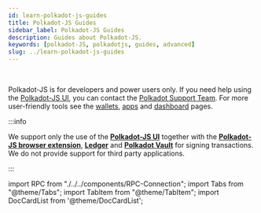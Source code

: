 ```yaml
---
id: learn-polkadot-js-guides
title: Polkadot-JS Guides
sidebar_label: Polkadot-JS Guides
description: Guides about Polkadot-JS.
keywords: [polkadot-JS, polkadotjs, guides, advanced]
slug: ../learn-polkadot-js-guides
---
```


<div className="sticky" style={{ zIndex: 1 }}> 
<br />

Polkadot-JS is for developers and power users only. If you need help using the
[Polkadot-JS UI](../general/polkadotjs-ui.md), you can contact the
[Polkadot Support Team](https://support.polkadot.network/support/home). For more user-friendly tools
see the [wallets](./wallets-index), [apps](./apps-index) and [dashboard](./dashboards-index) pages.

</div>

:::info

We support only the use of the [**Polkadot-JS UI**](https://polkadot.js.org/apps/#/explorer)
together with the [**Polkadot-JS browser extension**](https://polkadot.js.org/extension/),
[**Ledger**](https://www.ledger.com/ledger-live) and
[**Polkadot Vault**](https://www.parity.io/technologies/signer/) for signing transactions. We do not
provide support for third party applications.

:::

import RPC from "./../../components/RPC-Connection"; import Tabs from "@theme/Tabs"; import TabItem
from "@theme/TabItem"; import DocCardList from '@theme/DocCardList';

<DocCardList />
